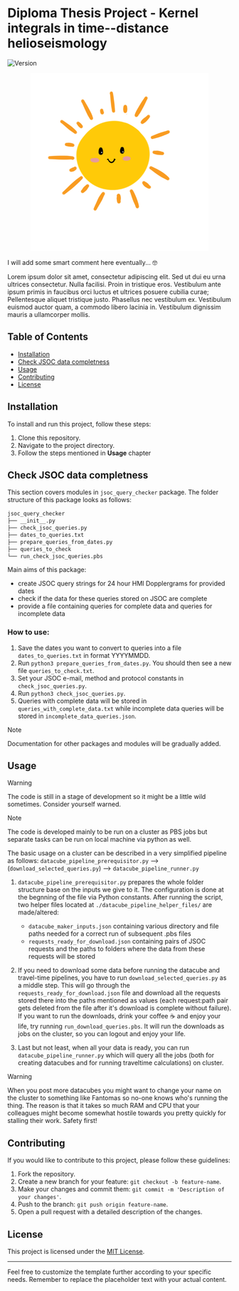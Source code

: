 # Diploma Thesis Project - Kernel integrals in time--distance helioseismology

![Version](https://img.shields.io/badge/version-v1.0-blue)

<p align="center">
  <img src="sunny.png" width="400" height="400">
</p>

I will add some smart comment here eventually... 🤓

Lorem ipsum dolor sit amet, consectetur adipiscing elit. Sed ut dui eu urna ultrices consectetur. Nulla facilisi. Proin in tristique eros. Vestibulum ante ipsum primis in faucibus orci luctus et ultrices posuere cubilia curae; Pellentesque aliquet tristique justo. Phasellus nec vestibulum ex. Vestibulum euismod auctor quam, a commodo libero lacinia in. Vestibulum dignissim mauris a ullamcorper mollis.

## Table of Contents

- [Installation](#installation)
- [Check JSOC data completness](#check-jsoc-data-completness)
- [Usage](#usage)
- [Contributing](#contributing)
- [License](#license)

## Installation

To install and run this project, follow these steps:

1. Clone this repository.
2. Navigate to the project directory.
3. Follow the steps mentioned in **Usage** chapter

## Check JSOC data completness

This section covers modules in `jsoc_query_checker` package. The folder structure of this package looks as follows:

```shell
jsoc_query_checker
├── __init__.py
├── check_jsoc_queries.py
├── dates_to_queries.txt
├── prepare_queries_from_dates.py
├── queries_to_check
└── run_check_jsoc_queries.pbs
```

Main aims of this package:
* create JSOC query strings for 24 hour HMI Dopplergrams for provided dates
* check if the data for these queries stored on JSOC are complete
* provide a file containing queries for complete data and queries for incomplete data

### How to use:

1. Save the dates you want to convert to queries into a file `dates_to_queries.txt` in format YYYYMMDD.
2. Run `python3 prepare_queries_from_dates.py`. You should then see a new file `queries_to_check.txt`.
3. Set your JSOC e-mail, method and protocol constants in `check_jsoc_queries.py`.
4. Run `python3 check_jsoc_queries.py`.
5. Queries with complete data will be stored in `queries_with_complete_data.txt` while incomplete data queries will 
be stored in `incomplete_data_queries.json`.

> [!NOTE]
> Documentation for other packages and modules will be gradually added.

## Usage

> [!WARNING]
> The code is still in a stage of development so it might be a little wild sometimes. Consider yourself warned.

> [!NOTE]
> The code is developed mainly to be run on a cluster as PBS jobs but separate tasks can be run on local machine via python as well.

The basic usage on a cluster can be described in a very simplified pipeline as follows:
`datacube_pipeline_prerequisitor.py` --> (`download_selected_queries.py`) --> `datacube_pipeline_runner.py`

1. `datacube_pipeline_prerequisitor.py` prepares the whole folder structure base on the inputs we give to it. The configuration is done at the begnning of the file via Python constants. After running the script, two helper files located at `./datacube_pipeline_helper_files/` are made/altered:
   * `datacube_maker_inputs.json` containing various directory and file paths needed for a correct run of subsequent .pbs files
   * `requests_ready_for_download.json` containing pairs of JSOC requests and the paths to folders where the data from these requests will be stored

2. If you need to download some data before running the datacube and travel-time pipelines, you have to run `download_selected_queries.py` as a middle step. This will go through the `requests_ready_for_download.json` file and download all the requests stored there into the paths mentioned as values (each request:path pair gets deleted from the file after it's download is complete without failure). If you want to run the downloads, drink your coffee ☕ and enjoy your life, try running `run_download_queries.pbs`. It will run the downloads as jobs on the cluster, so you can logout and enjoy your life.

3. Last but not least, when all your data is ready, you can run `datacube_pipeline_runner.py` which will query all the jobs (both for creating datacubes and for running traveltime calculations) on cluster.

> [!WARNING]
> When you post more datacubes you might want to change your name on the cluster to something like Fantomas so no-one knows who's running the thing. The reason is that it takes so much RAM and CPU that your colleagues might become somewhat hostile towards you pretty quickly for stalling their work. Safety first!

## Contributing

If you would like to contribute to this project, please follow these guidelines:

1. Fork the repository.
2. Create a new branch for your feature: `git checkout -b feature-name`.
3. Make your changes and commit them: `git commit -m 'Description of your changes'`.
4. Push to the branch: `git push origin feature-name`.
5. Open a pull request with a detailed description of the changes.

## License

This project is licensed under the [MIT License](LICENSE).

---

Feel free to customize the template further according to your specific needs. Remember to replace the placeholder text with your actual content.
